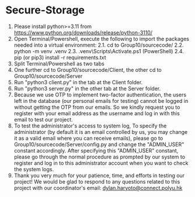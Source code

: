 # Secure-Storage
1. Please install python>=3.11 from https://www.python.org/downloads/release/python-3110/ 
2. Open Terminal/Powershell, execute the following to import the packages needed into a virtual environment: 
2.1. cd to Group10/sourcecode/
2.2. python -m venv .venv
2.3. .venv\Scripts\Activate.ps1 (PowerShell) 
2.4. pip (or pip3) install -r requirements.txt
3. Split Terminal/Powershell as two tabs
4. One further cd to Group10/sourcecode/Client, the other cd to Group10/sourcecode/Server
5. Run "python3 client.py" in the tab at the Client folder.
6. Run "python3 server.py" in the other tab at the Server folder.
7. Because we use OTP to implement two-factor authentication, the users left in the database (our personal emails for testing) cannot be logged in without getting the OTP from our emails. So we kindly request you to register with your email address as the username and log in with this email to test our project.
8. To test the administrator's access to system log, To specify the administrator (by default it is an email controlled by us, you may change it as a valid email where you can receive emails), please go to Group10/sourcecode/Server/config.py and change the "ADMIN_USER" constant accordingly. After specifying this "ADMIN_USER" constant, please go through the normal procedure as prompted by our system to register and log in to this administrator account when you want to check the system logs.   
9. Thank you very much for your patience, time, and efforts in testing our project! We would be glad to respond to any questions related to this project with our coordinator's email: dylan.haryoto@connect.polyu.hk
